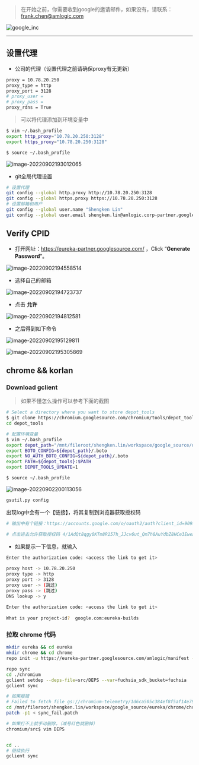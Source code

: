 > 在开始之前，你需要收到google的邀请邮件，如果没有，请联系：frank.chen@amlogic.com

![google_inc](.Korlan_SDK_img/google_inc.png)

----

## 设置代理

- 公司的代理（设置代理之前请确保proxy有无更新）

```sh
proxy = 10.78.20.250
proxy_type = http
proxy_port = 3128
# proxy_user = 
# proxy_pass = 
proxy_rdns = True
```

> 可以将代理添加到环境变量中

```sh
$ vim ~/.bash_profile
export http_proxy="10.78.20.250:3128"
export https_proxy="10.78.20.250:3128"

$ source ~/.bash_profile
```

![image-20220902193012065](.Korlan_SDK_img/image-20220902193012065.png)

- git全局代理设置

```sh
# 设置代理
git config --global http.proxy http://10.78.20.250:3128
git config --global https.proxy https://10.78.20.250:3128
# 设置邮箱和用户
git config --global user.name "Shengken Lin"
git config --global user.email shengken.lin@amlogic.corp-partner.google.com
```

## Verify CPID

- 打开网址：https://eureka-partner.googlesource.com/ ，Click “**Generate Password**”。

![image-20220902194558514](.Korlan_SDK_img/image-20220902194558514.png)

- 选择自己的邮箱

![image-20220902194723737](.Korlan_SDK_img/image-20220902194723737.png)

- 点击 **允许**

![image-20220902194812581](.Korlan_SDK_img/image-20220902194812581.png)

- 之后得到如下命令

![image-20220902195129811](.Korlan_SDK_img/image-20220902195129811.png)

![image-20220902195305869](.Korlan_SDK_img/image-20220902195305869.png)

## chrome && korlan

### Download gclient

> 如果不懂怎么操作可以参考下面的截图

```sh
# Select a directory where you want to store depot_tools
$ git clone https://chromium.googlesource.com/chromium/tools/depot_tools.git
cd depot_tools

# 配置环境变量
$ vim ~/.bash_profile
export depot_path="/mnt/fileroot/shengken.lin/workspace/google_source/depot_tools"
export BOTO_CONFIG=${depot_path}/.boto
export NO_AUTH_BOTO_CONFIG=${depot_path}/.boto
export PATH=${depot_tools}:$PATH
export DEPOT_TOOLS_UPDATE=1

$ source ~/.bash_profile
```

![image-20220902200113056](.Korlan_SDK_img/image-20220902200113056.png)

```sh
gsutil.py config
```

出现log中会有一个【链接】，将其复制到浏览器获取授权码

```sh
# 输出中有个链接：https://accounts.google.com/o/oauth2/auth?client_id=909320924072.apps.googleusercontent.com&redirect_uri=urn%3Aietf%3Awg%3Aoauth%3A2.0%3Aoob&scope=https%3A%2F%2Fwww.googleapis.com%2Fauth%2Fcloud-platform+https%3A%2F%2Fwww.googleapis.com%2Fauth%2Faccounts.reauth&access_type=offline&response_type=code  # gsutil.py config 之后生成

# 点击进去允许获取授权码 4/1AdQt8qgy0KTm8R157h_JJcv6ut_Qm7h8AuYdbZ8HCe3EweA79YzAUVvsBw8  # 每次不一样
```

- 如果提示一下信息，就输入

```sh
Enter the authorization code: <access the link to get it>
 
proxy host -> 10.78.20.250
proxy type -> http
proxy port -> 3128
proxy user -> (跳过)
proxy pass -> (跳过)
DNS lookup -> y
 
Enter the authorization code: <access the link to get it>
 
What is your project-id?  google.com:eureka-builds
```

### 拉取 chrome 代码

```sh
mkdir eureka && cd eureka
mkdir chrome && cd chrome
repo init -u https://eureka-partner.googlesource.com/amlogic/manifest -m default.xml

repo sync
cd ./chromium
gclient setdep --deps-file=src/DEPS --var=fuchsia_sdk_bucket=fuchsia
gclient sync

# 如果报错
# Failed to fetch file gs://chromium-telemetry/1d6ca505c384ef8f5af14e7958f62d54ec126356 for /mnt/fileroot/shengken.lin/workspace/google_source/eureka/chrome/chromium/src/content/test/data/gpu/mediapipe_zip/mediapipe_chromium_tests.zip, skipping. [Err: Traceback (most recent call last):
cd /mnt/fileroot/shengken.lin/workspace/google_source/eureka/chrome/chromium/src
patch -p1 < sync_fail.patch 

# 如果打不上就手动删除，（减号红色就删掉）
chromium/src$ vim DEPS 


cd ..
# 继续执行
gclient sync
```